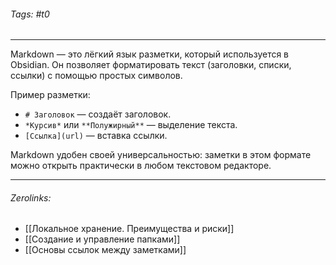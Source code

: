 ###### Tags:  #t0
___
Markdown — это лёгкий язык разметки, который используется в Obsidian. Он позволяет форматировать текст (заголовки, списки, ссылки) с помощью простых символов.

Пример разметки:

- `# Заголовок` — создаёт заголовок.
- `*Курсив*` или `**Полужирный**` — выделение текста.
- `[Ссылка](url)` — вставка ссылки.

Markdown удобен своей универсальностью: заметки в этом формате можно открыть практически в любом текстовом редакторе.
___
###### Zerolinks: 
- [[Локальное хранение. Преимущества и риски]]
- [[Создание и управление папками]]
- [[Основы ссылок между заметками]]